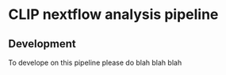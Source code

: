 # CLIP nextflow analysis pipeline

## Development

To develope on this pipeline please do blah blah blah
